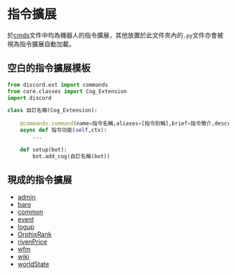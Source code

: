 指令擴展
==========
於[cmds](https://github.com/lonnstyle/DiscordBotExt/tree/main/cmds)文件中均為機器人的指令擴展，其他放置於此文件夾內的`.py`文件亦會被視為指令擴展自動加載。<br/>

## 空白的指令擴展模板
```py
from discord.ext import commands
from core.classes import Cog_Extension
import discord

class 自訂名稱(Cog_Extension):
	
	@commands.command(name=指令名稱,aliases=[指令別稱],brief=指令簡介,description=指令詳情)
	async def 指令功能(self,ctx):
		...
		
	def setup(bot):
		bot.add_cog(自訂名稱(bot))
```
## 現成的指令擴展
- [admin](admin)<br/>
- [baro](baro)<br/>
- [common](common)<br/>
- [event](event)<br/>
- [logup](logup)<br/>
- [OrphixRank](OrphixRank)<br/>
- [rivenPrice](rivenPrice)<br/>
- [wfm](wfm)<br/>
- [wiki](wiki)<br/>
- [worldState](worldState)
